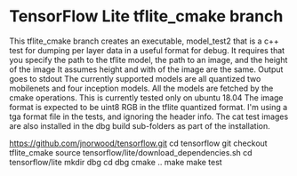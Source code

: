 # TensorFlow Lite tflite_cmake branch
This tflite_cmake branch creates an executable, model_test2 that is a c++ test for dumping per layer data in a useful format for debug. 
It requires that you specify the path to the tflite model, the path to an image, and the height of the image
It assumes height and with of the image are the same.
Output goes to stdout
The currently supported models are all quantized two mobilenets and four inception models.
All the models are fetched by the cmake operations.
This is currently tested only on ubuntu 18.04
The image format is expected to be uint8 RGB in the tflite quantized format.  I'm using a tga format file in the tests, and ignoring the header info.
The cat test images are also installed in the dbg build sub-folders as part of the installation.

https://github.com/jnorwood/tensorflow.git 
cd tensorflow
git checkout tflite_cmake
source tensorflow/lite/download_dependencies.sh
cd tensorflow/lite
mkdir dbg
cd dbg
cmake ..
make
make test
 



